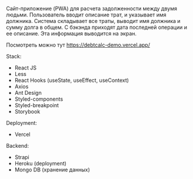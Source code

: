 Сайт-приложение (PWA) для расчета задолженности между двумя людьми.
Пользователь вводит описание трат, и указывает имя должника.
Система складывает все траты, выводит имя должника и сумму долга в общем.
С бэкэнда приходят дата последней операции и ее описание. Эта информация выводится на экран.

Посмотреть можно тут
https://debtcalc-demo.vercel.app/

Stack:


- React JS
- Less
- React Hooks (useState, useEffect, useContext)
- Axios
- Ant Design
- Styled-components
- Styled-breakpoint
- Storybook

Deployment:

- Vercel

Backend:

- Strapi
- Heroku (deployment)
- Mongo DB (хранение данных)
